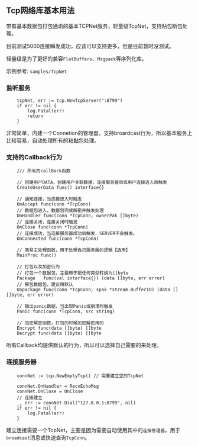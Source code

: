 ## Tcp网络库基本用法

带有基本数据包打包通讯的基本TCPNet服务，轻量级TcpNet，支持粘包断包处理。

目前测试5000连接瞬发成功，应该可以支持更多，但是目前暂时没测试。

轻量级是为了更好的兼容`FlatBuffers`、`Msgpack`等序列化库。

示例参考: `samples/TcpNet`

### 监听服务

```
    tcpNet, err := tcp.NewTcpServer(":8799")
	if err != nil {
		log.Fatal(err)
		return
	}
```

非常简单，内建一个Connetion的管理器，支持broardcast行为，所以基本服务上比较容易，自动处理所有的粘黏包处理。

### 支持的Callback行为

```
    /// 所有的callBack函数

	// 创建用户DATA，创建用户关联数据，连接服务器后或用户连接进入后触发
	CreateUserData func() interface{}

	// 通知连接，当连接进入时触发
	OnAccept func(conn *TcpConn)
	// 数据包进入，数据包完成解密并触发处理
	OnHandler func(conn *TcpConn, ownerPak []byte)
	// 连接关闭，连接关闭时触发
	OnClose func(conn *TcpConn)
	// 连接成功，当连接服务器成功后触发，SERVER不会触发。
	OnConnected func(conn *TcpConn)

    // 简易主处理函数，用于处理自己服务器的逻辑【选用】
	MainProc func() 

	// 打包以及加密行为
    // 打包一个数据包，主要用于把任何类型转换为[]byte
	Package   func(val interface{}) (data []byte, err error)
    // 解包数据包，建议用默认
	Unpackage func(conn *TcpConn, spak *stream.BufferIO) (data [][]byte, err error)

	// 输出panic数据，当出现Panic或崩溃时触发
	Panic func(conn *TcpConn, src string)

    // 加密解密函数，打包的时候加密解密用的
	Encrypt func(data []byte) []byte
	Decrypt func(data []byte) []byte
```

所有Callback均提供默认的行为，所以可以选择自己需要的来处理。

### 连接服务器

```
    connNet := tcp.NewEmptyTcp() // 需要建立空的TcpNet

	connNet.OnHandler = RecvEchoMsg
	connNet.OnClose = OnClose
	// 连接建立
	_, err := connNet.Dial("127.0.0.1:8799", nil)
	if err != nil {
		log.Fatal(err)
	}
```

建立连接需要一个TcpNet，主要是因为需要自动使用其中的`连接管理器`，用于`broadcast`消息或快速查询`TcpConn`。

